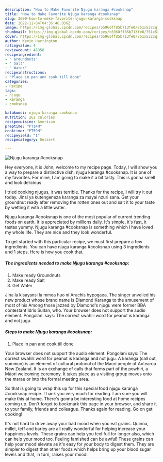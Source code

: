 ```yaml
---
description: "How to Make Favorite Njugu karanga #cooksnap"
title: "How to Make Favorite Njugu karanga #cooksnap"
slug: 2699-how-to-make-favorite-njugu-karanga-cooksnap
date: 2022-11-04T04:36:48.036Z
image: https://img-global.cpcdn.com/recipes/b5960ff85b713fe0/751x532cq70/njugu-karanga-cooksnap-recipe-main-photo.jpg
thumbnail: https://img-global.cpcdn.com/recipes/b5960ff85b713fe0/751x532cq70/njugu-karanga-cooksnap-recipe-main-photo.jpg
cover: https://img-global.cpcdn.com/recipes/b5960ff85b713fe0/751x532cq70/njugu-karanga-cooksnap-recipe-main-photo.jpg
author: Kevin Harrington
ratingvalue: 4
reviewcount: 48956
recipeingredient:
- " Groundnuts"
- " Salt"
- " Water"
recipeinstructions:
- "Place in pan and cook till done"
categories:
- Recipe
tags:
- njugu
- karanga
- cooksnap

katakunci: njugu karanga cooksnap 
nutrition: 261 calories
recipecuisine: American
preptime: "PT14M"
cooktime: "PT59M"
recipeyield: "1"
recipecategory: Dessert

---
```



![Njugu karanga #cooksnap](https://img-global.cpcdn.com/recipes/b5960ff85b713fe0/751x532cq70/njugu-karanga-cooksnap-recipe-main-photo.jpg)

Hey everyone, it is John, welcome to my recipe page. Today, I will show you a way to prepare a distinctive dish, njugu karanga #cooksnap. It is one of my favorites. For mine, I am going to make it a bit tasty. This is gonna smell and look delicious.

I tried cooking njugus, it was terrible. Thanks for the recipe, I will try it out today. Jinsi ya kutengeneza karanga za mayai nzuri sana. Get your groundnut ready after removing the rotten ones out and salt it to your taste by wetting it with a little water.

Njugu karanga #cooksnap is one of the most popular of current trending foods on earth. It is appreciated by millions daily. It's simple, it's fast, it tastes yummy. Njugu karanga #cooksnap is something which I have loved my whole life. They are nice and they look wonderful.


To get started with this particular recipe, we must first prepare a few ingredients. You can have njugu karanga #cooksnap using 3 ingredients and 1 steps. Here is how you cook that.

<!--inarticleads1-->

##### The ingredients needed to make Njugu karanga #cooksnap:

1. Make ready  Groundnuts
1. Make ready  Salt
1. Get  Water


Jina la kisayansi la mmea huo ni Arachis hypogaea. The singer unveiled his new product whose brand name is Diamond Karanga to the amusement of most of his Among those jazzed by Diamond&#39;s njugu were former BBA contestant Idris Sultan, who. Your browser does not support the audio element. Pongolani says: The correct swahili word for peanut is karanga and not jugu. 

<!--inarticleads2-->

##### Steps to make Njugu karanga #cooksnap:

1. Place in pan and cook till done


Your browser does not support the audio element. Pongolani says: The correct swahili word for peanut is karanga and not jugu. A karanga (call out, summon) is an element of cultural protocol of the Māori people of Aotearoa New Zealand. It is an exchange of calls that forms part of the powhiri, a Māori welcoming ceremony. It takes place as a visiting group moves onto the marae or into the formal meeting area. 

So that is going to wrap this up for this special food njugu karanga #cooksnap recipe. Thank you very much for reading. I am sure you will make this at home. There's gonna be interesting food at home recipes coming up. Don't forget to bookmark this page in your browser, and share it to your family, friends and colleague. Thanks again for reading. Go on get cooking!

It's not hard to drive away your bad mood when you eat grains. Quinoa, millet, teff and barley are all really wonderful for helping increase your happiness levels. These grains can help you feel full for longer also, which can help your mood too. Feeling famished can be awful! These grains can help your mood elevate as it's easy for your body to digest them. They are simpler to digest than other foods which helps bring up your blood sugar levels and that, in turn, raises your mood.
